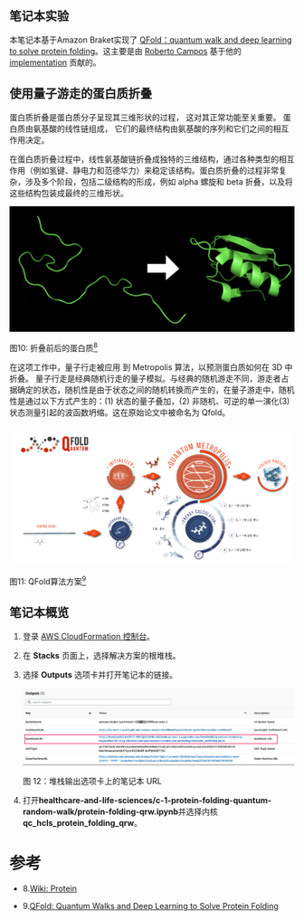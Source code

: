 ## 笔记本实验

本笔记本基于Amazon Braket实现了
[QFold：quantum walk and deep learning to solve protein folding](https://iopscience.iop.org/article/10.1088/2058-9565/ac4f2f)。这主要是由 [Roberto Campos](https://github.com/roberCO) 基于他的 [implementation](https://iopscience.iop.org/article/10.1088/2058-9565/ac4f2f) 贡献的。

## 使用量子游走的蛋白质折叠

蛋白质折叠是蛋白质分子呈现其三维形状的过程，
这对其正常功能至关重要。
蛋白质由氨基酸的线性链组成，
它们的最终结构由氨基酸的序列和它们之间的相互作用决定。

在蛋白质折叠过程中，线性氨基酸链折叠成独特的三维结构，通过各种类型的相互作用（例如氢键、静电力和范德华力）来稳定该结构。蛋白质折叠的过程非常复杂，涉及多个阶段，包括二级结构的形成，例如 alpha 螺旋和 beta 折叠，以及将这些结构包装成最终的三维形状。

![Protein](../../images/protein-folding.png)

图10: 折叠前后的蛋白质[<sup>8</sup>](#wiki-protein)

在这项工作中，量子行走被应用
到 Metropolis 算法，以预测蛋白质如何在 3D 中折叠。
量子行走是经典随机行走的量子模拟。与经典的随机游走不同，游走者占据确定的状态，随机性是由于状态之间的随机转换而产生的，在量子游走中，随机性是通过以下方式产生的：(1) 状态的量子叠加，(2) 非随机、可逆的单一演化(3) 状态测量引起的波函数坍缩。这在原始论文中被命名为 Qfold。

![Qfold](../../images/qfold.png)

图11: QFold算法方案[<sup>9</sup>](#qfold)


## 笔记本概览

1. 登录 [AWS CloudFormation 控制台](https://console.aws.amazon.com/cloudformation/home?)。
2. 在 **Stacks** 页面上，选择解决方案的根堆栈。
3. 选择 **Outputs** 选项卡并打开笔记本的链接。

    ![部署输出](../../images/deploy_output_notebook.png)

    图 12：堆栈输出选项卡上的笔记本 URL

4. 打开**healthcare-and-life-sciences/c-1-protein-folding-quantum-random-walk/protein-folding-qrw.ipynb**并选择内核
**qc_hcls_protein_folding_qrw**。

# 参考
<div id='wiki-protein'></div>

- 8.[Wiki: Protein](https://en.wikipedia.org/wiki/Protein_folding)

- 9.[QFold: Quantum Walks and Deep Learning to Solve Protein Folding](https://iopscience.iop.org/article/10.1088/2058-9565/ac4f2f)